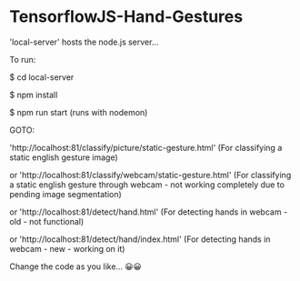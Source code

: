 # TensorflowJS-Hand-Gestures
'local-server' hosts the node.js server... 

To run:

$ cd local-server

$ npm install

$ npm run start (runs with nodemon)

GOTO:

   'http://localhost:81/classify/picture/static-gesture.html' (For classifying a static english gesture image)
   
or 'http://localhost:81/classify/webcam/static-gesture.html' (For classifying a static english gesture through webcam - not working completely due to pending image segmentation)

or 'http://localhost:81/detect/hand.html' (For detecting hands in webcam - old - not functional)

or 'http://localhost:81/detect/hand/index.html' (For detecting hands in webcam - new - working on it)

Change the code as you like... 😀😀
